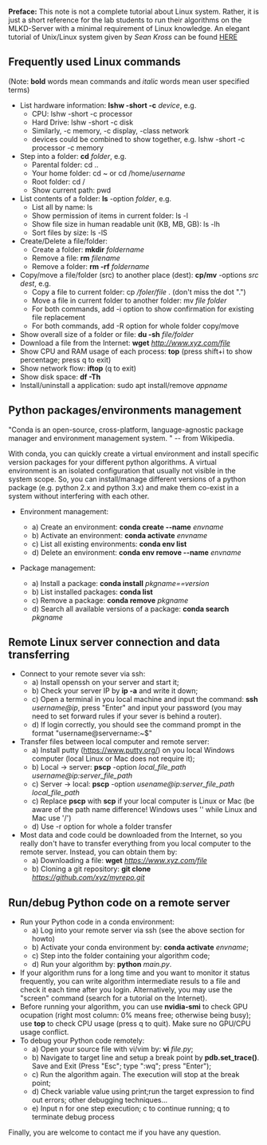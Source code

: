 **Preface:** This note is not a complete tutorial about Linux system. Rather, it is just a short reference for the lab students to run their algorithms on the MLKD-Server with a minimal requirement of Linux knowledge. An elegant tutorial of Unix/Linux system given by _Sean Kross_ can be found [HERE](https://github.com/hellotem/the-unix-workbench)

## Frequently used Linux commands
(Note: **bold** words mean commands and _italic_ words mean user specified terms)

 * List hardware information: **lshw -short -c** _device_, e.g.
   - CPU: lshw -short -c processor
   - Hard Drive: lshw -short -c disk
   - Similarly, -c memory, -c display, -class network
   - devices could be combined to show together, e.g. lshw -short -c processor -c memory
 * Step into a folder: **cd** _folder_, e.g.
   - Parental folder: cd ..
   - Your home folder: cd ~ or cd /home/_username_
   - Root folder: cd /
   - Show current path: pwd
 * List contents of a folder: **ls** -option _folder_, e.g.
   - List all by name: ls 
   - Show permission of items in current folder: ls -l
   - Show file size in human readable unit (KB, MB, GB): ls -lh
   - Sort files by size: ls -lS
 * Create/Delete a file/folder: 
   - Create a folder: **mkdir** _foldername_
   - Remove a file: **rm** _filename_
   - Remove a folder: **rm -rf** _foldername_
 * Copy/move a file/folder (src) to another place (dest): **cp/mv** -options _src dest_, e.g.
   - Copy a file to current folder: cp _/foler/file_ . (don't miss the dot ".")
   - Move a file in current folder to another folder: mv _file folder_
   - For both commands, add -i option to show confirmation for existing file replacement
   - For both commands, add -R option for whole folder copy/move
  * Show overall size of a folder or file: **du -sh** _file/folder_
  * Download a file from the Internet: **wget** _http://www.xyz.com/file_
  * Show CPU and RAM usage of each process: **top** (press shift+i to show percentage; press q to exit)
  * Show network flow: **iftop** (q to exit)
  * Show disk space: **df -Th**
  * Install/uninstall a application: sudo apt install/remove _appname_
  
## Python packages/environments management
"Conda is an open-source, cross-platform, language-agnostic package manager and environment management system. " -- from Wikipedia. 

With conda, you can quickly create a virtual environment and install specific version packages for your different python algorithms. A virtual environment is an isolated configuration that usually not visible in the system scope. So, you can install/manage different versions of a python package (e.g. python 2.x and python 3.x) and make them co-exist in a system without interfering with each other.

* Environment management:
  - a) Create an environment: **conda create --name** _envname_
  - b) Activate an environment: **conda activate** _envname_
  - c) List all existing environments: **conda env list**
  - d) Delete an environment: **conda env remove --name** _envname_

* Package management: 
  - a) Install a package: **conda install** _pkgname==version_
  - b) List installed packages: **conda list** 
  - c) Remove a package: **conda remove** _pkgname_
  - d) Search all available versions of a package: **conda search** _pkgname_
  

## Remote Linux server connection and data transferring
* Connect to your remote sever via ssh: 
  - a) Install openssh on your server and start it;
  - b) Check your server IP by **ip -a** and write it down;
  - c) Open a terminal in you local machine and input the command: **ssh** _username@ip_, press "Enter" and input your password (you may need to set forward rules if your sever is behind a router). 
  - d) If login correctly, you should see the command prompt in the format "username@servername:~$"
* Transfer files between local computer and remote server: 
  - a) Install putty (https://www.putty.org/) on you local Windows computer (local Linux or Mac does not require it); 
  - b) Local -> server: **pscp** -option _local_file_path username@ip:server_file_path_
  - c) Server -> local: **pscp** -option _usename@ip:server_file_path local_file_path_
  - c) Replace **pscp** with **scp** if your local computer is Linux or Mac (be aware of the path name difference! Windows uses '\' while Linux and Mac use '/')
  - d) Use -r option for whole a folder transfer
* Most data and code could be downloaded from the Internet, so you really don't have to transfer everything from you local computer to the remote server. Instead, you can obtain them by: 
  - a) Downloading a file: **wget** _https://www.xyz.com/file_ 
  - b) Cloning a git repository: **git clone** _https://github.com/xyz/myrepo.git_ 
  

## Run/debug Python code on a remote server
* Run your Python code in a conda environment: 
  - a) Log into your remote server via ssh (see the above section for howto)
  - b) Activate your conda environment by: **conda activate** _envname_; 
  - c) Step into the folder containing your algorithm code; 
  - d) Run your algorithm by: **python** _main.py_.
* If your algorithm runs for a long time and you want to monitor it status frequently, you can write algorithm intermediate resuls to a file and check it each time after you login. Alternatively, you may use the "screen" command (search for a tutorial on the Internet).
* Before running your algorithm, you can use **nvidia-smi** to check GPU ocupation (right most column: 0% means free; otherwise being busy); use **top** to check CPU usage (press q to quit). Make sure no GPU/CPU usage conflict.
* To debug your Python code remotely:
  - a) Open your source file with vi/vim by: **vi** _file.py_;
  - b) Navigate to target line and setup a break point by **pdb.set_trace()**. Save and Exit (Press "Esc"; type ":wq"; press "Enter");
  - c) Run the algorithm again. The execution will stop at the break point;
  - d) Check variable value using print;run the target expression to find out errors; other debugging techniques...
  - e) Input n for one step execution; c to continue running; q to terminate debug process
 
Finally, you are welcome to contact me if you have any question.

